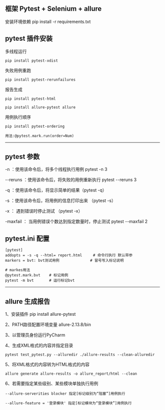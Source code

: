 
## 框架 Pytest + Selenium + allure
安装环境依赖 pip install -r requirements.txt






## pytest 插件安装
多线程运行

    pip install pytest-xdist

失败用例重跑

    pip install pytest-rerunfailures 

报告生成

    pip install pytest-html 

    pip install allure-pytest allure

用例执行顺序

    pip install pytest-ordering 

    用法:@pytest.mark.run(order=Num)

---

## pytest 参数

-n ：使用该命令后，将多个线程执行用例 pytest -n 3

--reruns ：使用该命令后，将失败的用例重新执行 pytest --reruns 3
    
-q ：使用该命令后，将显示简单的结果（pytest -q）

-s ：使用该命令后，将用例的信息打印出来 （pytest -s）

-x ： 遇到错误时停止测试 （pytest -x）

-maxfail ： 当用例错误个数达到指定数量时，停止测试 pytest --maxfail 2


   

## pytest.ini 配置

    [pytest]
    addopts = -s -q --html= report.html     # 命令行执行 默认带参
    markers = bvt: bvt测试用例              # 冒号写入标记说明
    
    # markes用法
    @pytest.mark.bvt    # 标记用例   
    pytest -m bvt       # 运行标记bvt
    
---

## allure 生成报告

1、安装插件 pip install allure-pytest

2、PATH路径配置环境变量 allure-2.13.8/bin

3、以管理员身份运行PyCharm

4、生成XML格式的内容并指定目录 

    pytest test_pytest.py --alluredir ./allure-results --clean-alluredir      

5、将XML格式的内容转为HTML格式的内容

    allure generate allure-results -o allure_report/html --clean

6、若需要指定某些级别、某些模块单独执行用例

    --allure-serverities blocker 指定[标记级别为“阻塞”]用例执行 

    --allure-feature = '登录模块' 指定[标记模块为“登录模块”]用例执行


